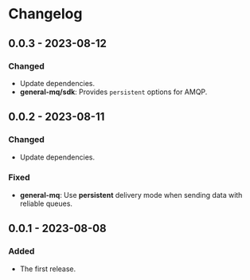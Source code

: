 # Changelog

## 0.0.3 - 2023-08-12

### Changed

- Update dependencies.
- **general-mq/sdk**: Provides `persistent` options for AMQP.

## 0.0.2 - 2023-08-11

### Changed

- Update dependencies.

### Fixed

- **general-mq**: Use **persistent** delivery mode when sending data with reliable queues.

## 0.0.1 - 2023-08-08

### Added

- The first release.
